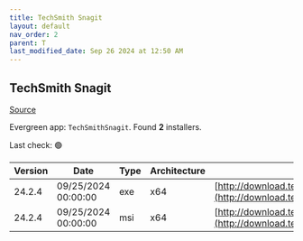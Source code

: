 ```yaml
---
title: TechSmith Snagit
layout: default
nav_order: 2
parent: T
last_modified_date: Sep 26 2024 at 12:50 AM
---
```


## TechSmith Snagit

[Source](https://www.techsmith.com/)

Evergreen app: `TechSmithSnagit`. Found **2** installers.

Last check: 🟢

| Version | Date                | Type | Architecture | URI                                                                                                                            |
| ------- | ------------------- | ---- | ------------ | ------------------------------------------------------------------------------------------------------------------------------ |
| 24.2.4  | 09/25/2024 00:00:00 | exe  | x64          | [http://download.techsmith.com/snagit/releases/2424/snagit.exe](http://download.techsmith.com/snagit/releases/2424/snagit.exe) |
| 24.2.4  | 09/25/2024 00:00:00 | msi  | x64          | [http://download.techsmith.com/snagit/releases/2424/snagit.msi](http://download.techsmith.com/snagit/releases/2424/snagit.msi) |
